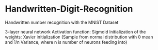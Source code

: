 # Handwritten-Digit-Recognition

Handwritten number recognition with the MNIST Dataset


3-layer neural network
Activation function: Sigmoid
Initialization of the weights: Xavier initialization (Sample from normal distribution with 0 mean and 1/n Variance, where n is number of neurons feeding into)

